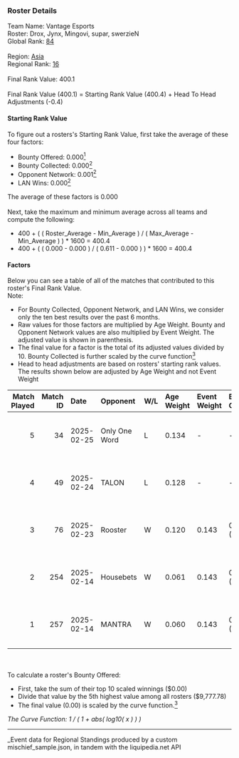 ### Roster Details<br />
Team Name: Vantage Esports<br />
Roster: Drox, Jynx, Mingovi, supar, swerzieN<br />
Global Rank: [84](../../standings_global_2025_08_04.md)<br />
<br />
Region: [Asia]( ../../standings_asia_2025_08_04.md)<br />
Regional Rank: [16]( ../../standings_asia_2025_08_04.md)<br />
<br />
Final Rank Value:  400.1<br />
<br />
Final Rank Value (400.1) = Starting Rank Value (400.4) + Head To Head Adjustments (-0.4)<br />

#### Starting Rank Value<br />
To figure out a rosters's Starting Rank Value, first take the average of these four factors:<br />
- Bounty Offered: 0.000[<sup>1</sup>](#table2)
- Bounty Collected: 0.000[<sup>2</sup>](#table1)
- Opponent Network: 0.001[<sup>2</sup>](#table1)
- LAN Wins: 0.000[<sup>2</sup>](#table1)

The average of these factors is 0.000<br />
<br />
Next, take the maximum and minimum average across all teams and compute the following:<br />
- 400 + ( ( Roster_Average - Min_Average ) / ( Max_Average - Min_Average ) ) * 1600 = 400.4
- 400 + ( ( 0.000 - 0.000 ) / ( 0.611 - 0.000 ) ) * 1600 = 400.4


#### Factors<br />
Below you can see a table of all of the matches that contributed to this roster's Final Rank Value.<br />
Note:<br />

- For Bounty Collected, Opponent Network, and LAN Wins, we consider only the ten best results over the past 6 months.
- Raw values for those factors are multiplied by Age Weight. Bounty and Opponent Network values are also multiplied by Event Weight. The adjusted value is shown in parenthesis.
- The final value for a factor is the total of its adjusted values divided by 10. Bounty Collected is further scaled by the curve function[<sup>3</sup>](#curveFunction)
- Head to head adjustments are based on rosters' starting rank values. The results shown below are adjusted by Age Weight and not Event Weight
<span id="table1"></span><br />


| Match Played | Match ID | Date       | Opponent      | W/L | Age Weight | Event Weight | Bounty Collected | Opponent Network | LAN Wins  | H2H Adj. | Roster                               |
| -: | -: | :- | :- | :- | :- | :- | :- | :- | :- | -: | :- |
|            5 |       34 | 2025-02-25 | Only One Word | L   | 0.134      | -            | -                | -                | -         |    -2.12 | Drox, Jynx, Mingovi, supar, swerzieN |
|            4 |       49 | 2025-02-24 | TALON         | L   | 0.128      | -            | -                | -                | -         |    -2.03 | Drox, Jynx, Mingovi, supar, swerzieN |
|            3 |       76 | 2025-02-23 | Rooster       | W   | 0.120      | 0.143        | 0.000 (0.000)    | 0.117 (0.002)    | 0 (0.000) |     1.88 | Drox, Jynx, Mingovi, supar, swerzieN |
|            2 |      254 | 2025-02-14 | Housebets     | W   | 0.061      | 0.143        | 0.000 (0.000)    | 0.193 (0.002)    | 0 (0.000) |     0.96 | Drox, Jynx, Mingovi, supar, swerzieN |
|            1 |      257 | 2025-02-14 | MANTRA        | W   | 0.060      | 0.143        | 0.000 (0.000)    | 0.293 (0.003)    | 0 (0.000) |     0.95 | Drox, Jynx, Mingovi, supar, swerzieN |

<br />
<span id="table2"></span><br />
To calculate a roster's Bounty Offered:<br />

- First, take the sum of their top 10 scaled winnings ($0.00)
- Divide that value by the 5th highest value among all rosters ($9,777.78)
- The final value (0.00) is scaled by the curve function.[<sup>3</sup>](#curveFunction)

<span id="curveFunction"></span>_The Curve Function: 1 / ( 1 + abs( log10( x ) ) )_<br />

---
_Event data for Regional Standings produced by a custom mischief_sample.json, in tandem with the liquipedia.net API<br />

